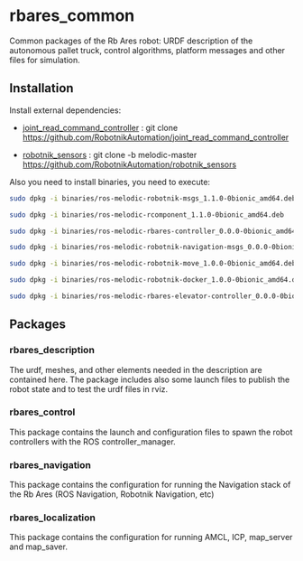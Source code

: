 # rbares_common

Common packages of the Rb Ares robot: URDF description of the autonomous pallet truck, control algorithms, platform messages and other files for simulation.

## Installation

Install external dependencies:

- [joint_read_command_controller](https://github.com/RobotnikAutomation/joint_read_command_controller) : git clone https://github.com/RobotnikAutomation/joint_read_command_controller

- [robotnik_sensors](https://github.com/RobotnikAutomation/robotnik_sensors) : git clone -b melodic-master https://github.com/RobotnikAutomation/robotnik_sensors

Also you need to install binaries, you need to execute:

```bash
sudo dpkg -i binaries/ros-melodic-robotnik-msgs_1.1.0-0bionic_amd64.deb
```
```bash
sudo dpkg -i binaries/ros-melodic-rcomponent_1.1.0-0bionic_amd64.deb 
```
```bash
sudo dpkg -i binaries/ros-melodic-rbares-controller_0.0.0-0bionic_amd64.deb 
```
```bash
sudo dpkg -i binaries/ros-melodic-robotnik-navigation-msgs_0.0.0-0bionic_amd64.deb 
```
```bash
sudo dpkg -i binaries/ros-melodic-robotnik-move_1.0.0-0bionic_amd64.deb 
```
```bash
sudo dpkg -i binaries/ros-melodic-robotnik-docker_1.0.0-0bionic_amd64.deb  
```
```bash
sudo dpkg -i binaries/ros-melodic-rbares-elevator-controller_0.0.0-0bionic_amd64.deb
```

## Packages

### rbares_description

The urdf, meshes, and other elements needed in the description are contained here. The package includes also some launch files to publish the robot state and to test the urdf files in rviz.

### rbares_control

This package contains the launch and configuration files to spawn the robot controllers with the ROS controller_manager. 

### rbares_navigation

This package contains the configuration for running the Navigation stack of the Rb Ares (ROS Navigation, Robotnik Navigation, etc)

### rbares_localization

This package contains the configuration for running AMCL, ICP, map_server and map_saver.

